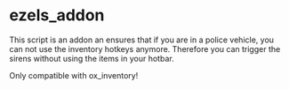 # ezels_addon

This script is an addon an ensures that if you are in a police vehicle, you can not use the inventory hotkeys anymore.
Therefore you can trigger the sirens without using the items in your hotbar.

Only compatible with ox_inventory!

